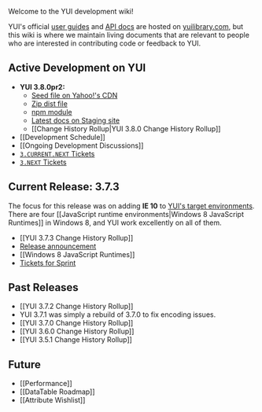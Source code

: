 Welcome to the YUI development wiki!

YUI's official [user guides](http://yuilibrary.com/yui/docs/guides/) and [API docs](http://yuilibrary.com/yui/docs/api/) are hosted on [yuilibrary.com](http://yuilibrary.com/), but this wiki is where we maintain living documents that are relevant to people who are interested in contributing code or feedback to YUI.

## Active Development on YUI

* **YUI 3.8.0pr2:**
  * [Seed file on Yahoo!'s CDN](http://yui.yahooapis.com/3.8.0pr2/build/yui/yui-min.js)
  * [Zip dist file](http://yui.zenfs.com/releases/yui3/yui_3.8.0pr2.zip)
  * [npm module](https://npmjs.org/package/yui)
  * [Latest docs on Staging site](http://stage.yuilibrary.com/)
  * [[Change History Rollup|YUI 3.8.0 Change History Rollup]]
* [[Development Schedule]]
* [[Ongoing Development Discussions]]
* [`3.CURRENT.NEXT` Tickets](http://yuilibrary.com/projects/yui3/report/138)
* [`3.NEXT` Tickets](http://yuilibrary.com/projects/yui3/report/139)

## Current Release: 3.7.3

The focus for this release was on adding **IE 10** to [YUI's target environments](http://yuilibrary.com/yui/environments/). There are four [[JavaScript runtime environments|Windows 8 JavaScript Runtimes]] in Windows 8, and YUI work excellently on all of them. 

* [[YUI 3.7.3 Change History Rollup]]
* [Release announcement](http://www.yuiblog.com/blog/2012/10/17/yui-3-7-3-windows-8-apps-and-ie-10/)
* [[Windows 8 JavaScript Runtimes]] 
* [Tickets for Sprint](http://yuilibrary.com/projects/yui3/report/138)

## Past Releases

* [[YUI 3.7.2 Change History Rollup]]
* YUI 3.7.1 was simply a rebuild of 3.7.0 to fix encoding issues.
* [[YUI 3.7.0 Change History Rollup]]
* [[YUI 3.6.0 Change History Rollup]]
* [[YUI 3.5.1 Change History Rollup]]

## Future

* [[Performance]]
* [[DataTable Roadmap]]
* [[Attribute Wishlist]]